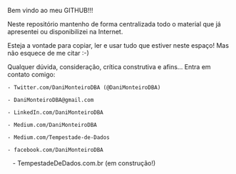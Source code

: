 ﻿Bem vindo ao meu GITHUB!!! 

Neste repositório mantenho de forma centralizada todo o material que já apresentei ou disponibilizei na Internet. 

Esteja a vontade para copiar, ler e usar tudo que estiver neste espaço! Mas não esquece de me citar :-)

Qualquer dúvida, consideração, crítica construtiva e afins... Entra em contato comigo:

    - Twitter.com/DaniMonteiroDBA (@DaniMonteiroDBA)
    
    - DaniMonteiroDBA@gmail.com
    
    - LinkedIn.com/DaniMonteiroDBA
    
    - Medium.com/DaniMonteiroDBA
    
    - Medium.com/Tempestade-de-Dados
    
    - facebook.com/DaniMonteiroDBA
    
    - TempestadeDeDados.com.br (em construção!)

